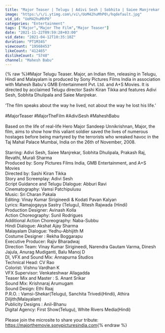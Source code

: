 ```yaml
---
title: "Major Teaser | Telugu | Adivi Sesh | Sobhita | Saiee Manjrekar | Mahesh Babu | Sashi Tikka"
image: "https:\/\/i.ytimg.com\/vi\/UoM42huMhP0\/hqdefault.jpg"
vid_id: "UoM42huMhP0"
categories: "Entertainment"
tags: ["Major","Major The Film","Major Teaser"]
date: "2021-11-22T09:59:28+03:00"
vid_date: "2021-04-12T10:35:10Z"
duration: "PT1M34S"
viewcount: "19568453"
likeCount: "412465"
dislikeCount: "5748"
channel: "Mahesh Babu"
---
```

{% raw %}#Major Telugu Teaser. Major, an Indian film, releasing in Telugu, Hindi and Malayalam is produced by Sony Pictures Films India in association with Mahesh Babu's GMB Entertainment Pvt. Ltd. and A+S Movies. It is directed by acclaimed Telugu director Sashi Kiran Tikka and features Adivi Sesh, Sobhita Dhulipala and Saiee Manjrekar. <br /><br />‘The film speaks about the way he lived, not about the way he lost his life.’ <br /><br />#MajorTeaser #MajorTheFilm #AdiviSesh #MaheshBabu<br /><br />Based on the life of real-life Hero Major Sandeep Unnikrishnan, Major, the film, aims to show how this valiant soldier saved the lives of numerous hostages before being martyred by the terrorists who wreaked havoc in the Taj Mahal Palace Mumbai, India on the 26th of November, 2008.<br /><br />Starring: Adivi Sesh, Saiee Manjrekar, Sobhita Dhulipala, Prakash Raj, Revathi, Murali Sharma<br />Produced by: Sony Pictures Films India, GMB Entertainment, and A+S Movies<br />Directed by: Sashi Kiran Tikka<br />Story and Screenplay: Adivi Sesh <br />Script Guidance and Telugu DIalogue: Abburi Ravi <br />Cinematography: Vamsi Patchipulusu<br />Music: Sri Charan Pakala<br />Editing: Vinay Kumar Sirigineedi &amp;  Kodati Pavan Kalyan<br />Lyrics: Ramajogayya Sastry (Telugu), Ritesh Rajwada (Hindi)<br />Production Designer: Avinash Kolla<br />Action Choreography: Sunil Rodrigues <br />Additional Action Choreography: Naba-Subbu<br />Hindi Dialogue: Akshat Ajay Sharma<br />Malayalam Dialogue: Yedhu-Abhijith M<br />Costume Designer : Rekha Boggarapu<br />Executive Producer: Rajiv Bharadwaj<br />Direction Team: Vinay Kumar Sirigineedi, Narendra Gautam Varma, Dinesh Jajula, Anurag Mudiganti, Balu Manoj D<br />DI, VFX and Sound Mix: Annapurna Studios<br />Technical Head: CV Rao<br />Colorist: Vishnu Vardhan K<br />VFX Supervisor: Venkateshwar Allagadda<br />Teaser Mix and Master : S. Anant Srikar<br />Sound Mix: Krishnaraj Arumugam<br />Sound Design: Ethi Raaj<br />P.R.O. : Vamsi-Shekar(Telugu), Sanchita Trivedi(Hindi), Athira Diljith(Malayalam)<br />Publicity Designs : Anil-Bhanu<br />Digital Agency: First Show(Telugu), White Rivers Media(Hindi)<br /><br />Please join the microsite to share your tribute: <a rel="nofollow" target="blank" href="https://majorthemovie.sonypicturesindia.com">https://majorthemovie.sonypicturesindia.com</a>{% endraw %}
